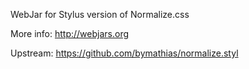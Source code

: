 WebJar for Stylus version of Normalize.css 

More info: http://webjars.org

Upstream: https://github.com/bymathias/normalize.styl
